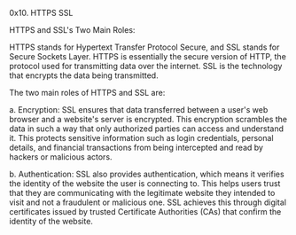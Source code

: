 0x10. HTTPS SSL

HTTPS and SSL's Two Main Roles:

HTTPS stands for Hypertext Transfer Protocol Secure, and SSL stands for Secure Sockets Layer. HTTPS is essentially the secure version of HTTP, the protocol used for transmitting data over the internet. SSL is the technology that encrypts the data being transmitted.

The two main roles of HTTPS and SSL are:

a. Encryption: SSL ensures that data transferred between a user's web browser and a website's server is encrypted. This encryption scrambles the data in such a way that only authorized parties can access and understand it. This protects sensitive information such as login credentials, personal details, and financial transactions from being intercepted and read by hackers or malicious actors.

b. Authentication: SSL also provides authentication, which means it verifies the identity of the website the user is connecting to. This helps users trust that they are communicating with the legitimate website they intended to visit and not a fraudulent or malicious one. SSL achieves this through digital certificates issued by trusted Certificate Authorities (CAs) that confirm the identity of the website.

